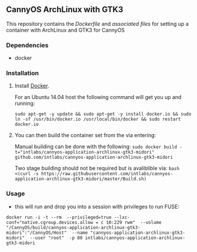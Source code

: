 ## CannyOS ArchLinux with GTK3


This repository contains the *Dockerfile* and *associated files* for setting up a container with ArchLinux and GTK3 for CannyOS

### Dependencies

* docker


### Installation

1. Install [Docker](https://www.docker.io/).

	For an Ubuntu 14.04 host the following command will get you up and running:

	`sudo apt-get -y update && sudo apt-get -y install docker.io && sudo ln -sf /usr/bin/docker.io /usr/local/bin/docker && sudo restart docker.io`

2. You can then build the container set from the via entering:

	Manual building can be done with the following:
	`sudo docker build -t="intlabs/cannyos-application-archlinux-gtk3-midori" github.com/intlabs/cannyos-application-archlinux-gtk3-midori`

	Two stage building should not be required but is avaliblible via:
	`bash <(curl -s https://raw.githubusercontent.com/intlabs/cannyos-application-archlinux-gtk3-midori/master/Build.sh)`

	
### Usage

* this will run and drop you into a session with privileges to run FUSE:

`docker run -i -t --rm  --privileged=true --lxc-conf="native.cgroup.devices.allow = c 10:229 rwm"  --volume "/CannyOS/build/cannyos-application-archlinux-gtk3-midori":"/CannyOS/Host"  --name "cannyos-application-archlinux-gtk3-midori"  --user "root"  -p 80 intlabs/cannyos-application-archlinux-gtk3-midori`
